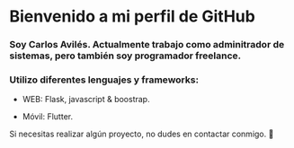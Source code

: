 # Bienvenido a mi perfil de GitHub

### Soy Carlos Avilés. Actualmente trabajo como adminitrador de sistemas, pero también soy programador freelance.

### Utilizo diferentes lenguajes y frameworks:

  - WEB: Flask, javascript & boostrap.
  
  - Móvil: Flutter.

Si necesitas realizar algún proyecto, no dudes en contactar conmigo. :raising_hand:
